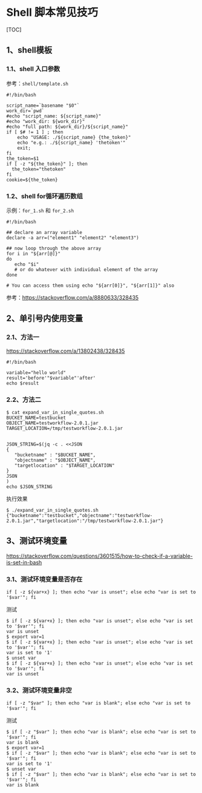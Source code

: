# Shell 脚本常见技巧

[TOC]

## 1、shell模板

### 1.1、shell 入口参数

参考：`shell/template.sh`

```shell
#!/bin/bash

script_name=`basename "$0"`
work_dir=`pwd`
#echo "script_name: ${script_name}"
#echo "work_dir: ${work_dir}"
#echo "full path: ${work_dir}/${script_name}"
if [ $# != 1 ] ; then
    echo "USAGE: ./${script_name} {the_token}"
    echo "e.g.: ./${script_name} 'thetoken'"
    exit;
fi
the_token=$1
if [ -z "${the_token}" ]; then
  the_token="thetoken"
fi
cookie=${the_token}
```

### 1.2、shell for循环遍历数组

示例：`for_1.sh` 和 `for_2.sh`

```shell
#!/bin/bash

## declare an array variable
declare -a arr=("element1" "element2" "element3")

## now loop through the above array
for i in "${arr[@]}"
do
   echo "$i"
   # or do whatever with individual element of the array
done

# You can access them using echo "${arr[0]}", "${arr[1]}" also
```

参考：https://stackoverflow.com/a/8880633/328435

## 2、单引号内使用变量

### 2.1、方法一

https://stackoverflow.com/a/13802438/328435

```shell
#!/bin/bash

variable="hello world"
result='before'"$variable"'after'
echo $result
```

### 2.2、方法二

```shell
$ cat expand_var_in_single_quotes.sh
BUCKET_NAME=testbucket
OBJECT_NAME=testworkflow-2.0.1.jar
TARGET_LOCATION=/tmp/testworkflow-2.0.1.jar


JSON_STRING=$(jq -c . <<JSON
{
   "bucketname" : "$BUCKET_NAME",
   "objectname" : "$OBJECT_NAME",
   "targetlocation" : "$TARGET_LOCATION"
}
JSON
)
echo $JSON_STRING
```

执行效果

```shell
$ ./expand_var_in_single_quotes.sh
{"bucketname":"testbucket","objectname":"testworkflow-2.0.1.jar","targetlocation":"/tmp/testworkflow-2.0.1.jar"}
```

## 3、测试环境变量

https://stackoverflow.com/questions/3601515/how-to-check-if-a-variable-is-set-in-bash

### 3.1、测试环境变量是否存在

```shell
if [ -z ${var+x} ]; then echo "var is unset"; else echo "var is set to '$var'"; fi
```

测试

```shell
$ if [ -z ${var+x} ]; then echo "var is unset"; else echo "var is set to '$var'"; fi
var is unset
$ export var=1
$ if [ -z ${var+x} ]; then echo "var is unset"; else echo "var is set to '$var'"; fi
var is set to '1'
$ unset var
$ if [ -z ${var+x} ]; then echo "var is unset"; else echo "var is set to '$var'"; fi
var is unset
```

### 3.2、测试环境变量非空

```shell
if [ -z "$var" ]; then echo "var is blank"; else echo "var is set to '$var'"; fi
```

测试

```shell
$ if [ -z "$var" ]; then echo "var is blank"; else echo "var is set to '$var'"; fi
var is blank
$ export var=1
$ if [ -z "$var" ]; then echo "var is blank"; else echo "var is set to '$var'"; fi
var is set to '1'
$ unset var
$ if [ -z "$var" ]; then echo "var is blank"; else echo "var is set to '$var'"; fi
var is blank
```

